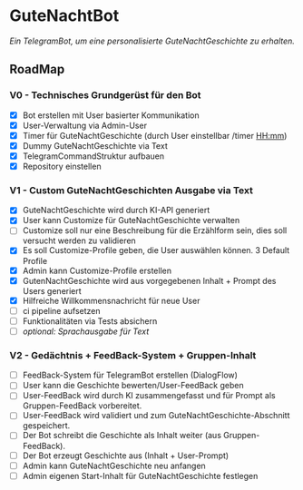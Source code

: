 # GuteNachtBot
_Ein TelegramBot, um eine personalisierte GuteNachtGeschichte zu erhalten._

## RoadMap
### V0 - Technisches Grundgerüst für den Bot
- [x] Bot erstellen mit User basierter Kommunikation
- [x] User-Verwaltung via Admin-User
- [x] Timer für GuteNachtGeschichte (durch User einstellbar /timer <HH:mm>)
- [x] Dummy GuteNachtGeschichte via Text
- [x] TelegramCommandStruktur aufbauen
- [x] Repository einstellen

### V1 - Custom GuteNachtGeschichten Ausgabe via Text
- [x] GuteNachtGeschichte wird durch KI-API generiert
- [x] User kann Customize für GuteNachtGeschichte verwalten
- [ ] Customize soll nur eine Beschreibung für die Erzählform sein, dies soll versucht werden zu validieren
- [x] Es soll Customize-Profile geben, die User auswählen können. 3 Default Profile
- [x] Admin kann Customize-Profile erstellen
- [x] GutenNachtGeschichte wird aus vorgegebenen Inhalt + Prompt des Users generiert
- [x] Hilfreiche Willkommensnachricht für neue User
- [ ] ci pipeline aufsetzen
- [ ] Funktionalitäten via Tests absichern
- [ ] _optional: Sprachausgabe für Text_
 
### V2 - Gedächtnis + FeedBack-System + Gruppen-Inhalt
- [ ] FeedBack-System für TelegramBot erstellen (DialogFlow)
- [ ] User kann die Geschichte bewerten/User-FeedBack geben
- [ ] User-FeedBack wird durch KI zusammengefasst und für Prompt als Gruppen-FeedBack vorbereitet.
- [ ] User-FeedBack wird validiert und zum GuteNachtGeschichte-Abschnitt gespeichert.
- [ ] Der Bot schreibt die Geschichte als Inhalt weiter (aus Gruppen-FeedBack). 
- [ ] Der Bot erzeugt Geschichte aus (Inhalt + User-Prompt)
- [ ] Admin kann GuteNachtGeschichte neu anfangen
- [ ] Admin eigenen Start-Inhalt für GuteNachtGeschichte festlegen
